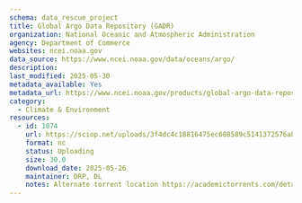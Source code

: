 ```yaml
---
schema: data_rescue_project 
title: Global Argo Data Repository (GADR)
organization: National Oceanic and Atmospheric Administration
agency: Department of Commerce
websites: ncei.noaa.gov
data_source: https://www.ncei.noaa.gov/data/oceans/argo/
description: 
last_modified: 2025-05-30
metadata_available: Yes
metadata_url: https://www.ncei.noaa.gov/products/global-argo-data-repository
category:
  - Climate & Environment 
resources:
  - id: 1074
    url: https://sciop.net/uploads/3f4dc4c18816475ec608589c5141372576a80898
    format: nc
    status: Uploading
    size: 30.0
    download_date: 2025-05-26
    maintainer: DRP, DL
    notes: Alternate torrent location https://academictorrents.com/details/3f4dc4c18816475ec608589c5141372576a80898
---
```

